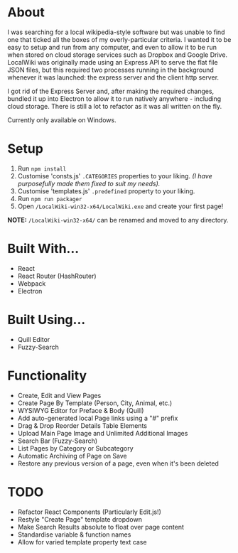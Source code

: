 # About
I was searching for a local wikipedia-style software but was unable to find one that ticked all the boxes of my overly-particular criteria. I wanted it to be easy to setup and run from any computer, and even to allow it to be run when stored on cloud storage services such as Dropbox and Google Drive. LocalWiki was originally made using an Express API to serve the flat file JSON files, but this required two processes running in the background whenever it was launched: the express server and the client http server. 

I got rid of the Express Server and, after making the required changes, bundled it up into Electron to allow it to run natively anywhere - including cloud storage. There is still a lot to refactor as it was all written on the fly.

Currently only available on Windows.

# Setup
1) Run `npm install`
2) Customise 'consts.js' `.CATEGORIES` properties to your liking. *(I have purposefully made them fixed to suit my needs).*
3) Customise 'templates.js' `.predefined` property to your liking.
4) Run `npm run packager`
5) Open `/LocalWiki-win32-x64/LocalWiki.exe` and create your first page!

**NOTE:** `/LocalWiki-win32-x64/` can be renamed and moved to any directory.

# Built With...
- React
- React Router (HashRouter)
- Webpack
- Electron

# Built Using...
- Quill Editor
- Fuzzy-Search

# Functionality
- Create, Edit and View Pages
- Create Page By Template (Person, City, Animal, etc.)
- WYSIWYG Editor for Preface & Body (Quill)
- Add auto-generated local Page links using a "#" prefix
- Drag & Drop Reorder Details Table Elements
- Upload Main Page Image and Unlimited Additional Images
- Search Bar (Fuzzy-Search)
- List Pages by Category or Subcategory
- Automatic Archiving of Page on Save
- Restore any previous version of a page, even when it's been deleted

# TODO
- Refactor React Components (Particularly Edit.js!)
- Restyle "Create Page" template dropdown
- Make Search Results absolute to float over page content
- Standardise variable & function names
- Allow for varied template property text case
